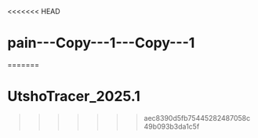 <<<<<<< HEAD
# pain---Copy---1---Copy---1
=======
# UtshoTracer_2025.1
>>>>>>> aec8390d5fb75445282487058c49b093b3da1c5f
